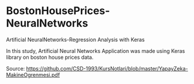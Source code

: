 # BostonHousePrices-NeuralNetworks
Artificial NeuralNetworks-Regression Analysis with Keras

In this study, Artificial Neural Networks Application was made using Keras library on boston house prices data.

Source: https://github.com/CSD-1993/KursNotlari/blob/master/YapayZeka-MakineOgrenmesi.pdf


